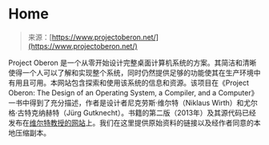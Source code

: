 <!--yml

category: 未分类

date: 2024-05-29 13:20:25

-->

# Home

> 来源：[https://www.projectoberon.net/](https://www.projectoberon.net/)

Project Oberon 是一个从零开始设计完整桌面计算机系统的方案。其简洁和清晰使得一个人可以了解和实现整个系统，同时仍然提供足够的功能使其在生产环境中有用且可用。本网站包含探索和使用该系统的信息和资源。该项目在《Project Oberon: The Design of an Operating System, a Compiler, and a Computer》一书中得到了充分描述，作者是设计者尼克劳斯·维尔特（Niklaus Wirth）和尤尔格·古特克纳赫特（Jürg Gutknecht）。书籍的第二版（2013年）及其源代码已经发布在[维尔特教授的网站](http://www.inf.ethz.ch/personal/wirth/)上。我们在这里提供原始资料的链接以及经作者同意的本地压缩副本。
